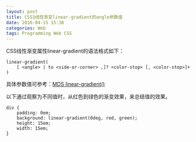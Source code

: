```yaml
---
layout: post
title: CSS3线性渐变linear-gradient的angle参数值
date: 2016-04-15 15:38
categories: Web
tags: Programming Web CSS
---
```


CSS线性渐变属性linear-gradient的语法格式如下：

```
linear-gradient(
    [ <angle> | to <side-or-corner> ,]? <color-stop> [, <color-stop>]+ )
```

具体参数值可参考：[MDS linear-gradient()](https://developer.mozilla.org/en-US/docs/Web/CSS/linear-gradient)

以下通过观察<angle>为不同值时，从红色到绿色的渐变效果，来总结<angle>值的效果。

```
div {
    padding: 0em;
    background: linear-gradient(0deg, red, green);
    height: 15em;
    width: 15em;
}
```
